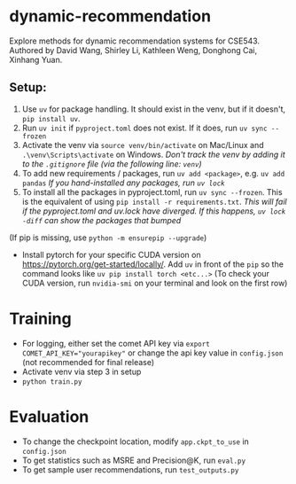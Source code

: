 # dynamic-recommendation
Explore methods for dynamic recommendation systems for CSE543. Authored by David Wang, Shirley Li, Kathleen Weng, Donghong Cai, Xinhang Yuan.


## Setup:

   
1. Use `uv` for package handling. It should exist in the venv, but if it doesn't, `pip install uv`.
2. Run `uv init` if `pyproject.toml` does not exist. If it does, run `uv sync --frozen`
3. Activate the venv via `source venv/bin/activate` on Mac/Linux and `.\venv\Scripts\activate` on Windows. 
   *Don't track the venv by adding it to the `.gitignore` file (via the following line: `venv`)*
4. To add new requirements / packages, run `uv add <package>`, e.g. `uv add pandas`
   *If you hand-installed any packages, run `uv lock`*
5. To install all the packages in pyproject.toml, run `uv sync --frozen`. This is the equivalent of using `pip install -r requirements.txt`.
   *This will fail if the pyproject.toml and uv.lock have diverged. If this happens, `uv lock -diff` can show the packages that bumped*

(If pip is missing, use `python -m ensurepip --upgrade`)

- Install pytorch for your specific CUDA version on https://pytorch.org/get-started/locally/. Add `uv` in front of the `pip` so the command looks like `uv pip install torch <etc...>`
   (To check your CUDA version, run `nvidia-smi` on your terminal and look on the first row)


# Training

- For logging, either set the comet API key via `export COMET_API_KEY="yourapikey"` or change the api key value in `config.json` (not recommended for final release)
- Activate venv via step 3 in setup
- `python train.py`


# Evaluation

- To change the checkpoint location, modify `app.ckpt_to_use` in `config.json`
- To get statistics such as MSRE and Precision@K, run `eval.py`
- To get sample user recommendations, run `test_outputs.py`